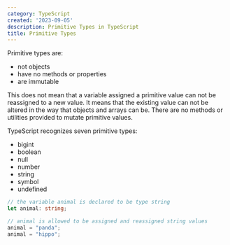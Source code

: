 ```yaml
---
category: TypeScript
created: '2023-09-05'
description: Primitive Types in TypeScript
title: Primitive Types
---
```

Primitive types are:
- not objects
- have no methods or properties
- are immutable

This does not mean that a variable assigned a primitive value can not be reassigned to a new value. It means that the existing value can not be altered in the way that objects and arrays can be. There are no methods or utilities provided to mutate primitive values.

TypeScript recognizes seven primitive types:
- bigint
- boolean
- null
- number
- string
- symbol
- undefined

```typescript
// the variable animal is declared to be type string
let animal: string;

// animal is allowed to be assigned and reassigned string values
animal = "panda";
animal = "hippo";
```


